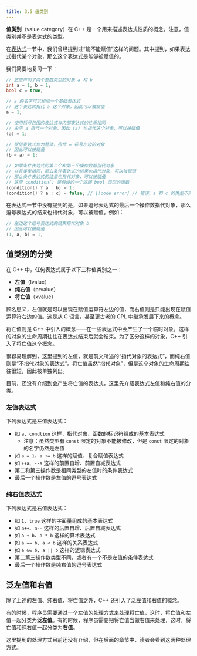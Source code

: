 ```yaml
---
title: 3.5 值类别
---
```


**值类别**（value category）在 C++ 是一个用来描述表达式性质的概念。注意，值类别并不是表达式的类型。

在[表达式](../02-program-structure/expression.md#能不能赋值)一节中，我们曾经提到过“能不能赋值”这样的问题。其中提到，如果表达式指代某个对象，那么这个表达式是能够被赋值的。

我们简要地复习一下：
    
```cpp
// 这里声明了两个整数类型的对象 a 和 b
int a = 1, b = 1;
bool c = true;

// a 的名字可以组成一个基础表达式
// 这个表达式指代 a 这个对象，因此可以被赋值
a = 1;

// 使用括号包围的表达式与内部表达式的性质相同
// 由于 a 指代一个对象，因此 (a) 也指代这个对象，可以被赋值 
(a) = 1;

// 赋值表达式作为整体，指代 = 符号左边的对象
// 因此可以被赋值
(b = a) = 1;

// 如果条件表达式的第二个和第三个操作数都指代对象
// 并且类型相同，那么条件表达式的结果也指代对象，可以被赋值
// 那么条件表达式的结果也指代对象，可以被赋值
// 这里 condition() 是假设的一个返回 bool 类型的函数
(condition() ? a : b) = 1;
(condition() ? a : c) = false; // [!code error] // 错误，a 和 c 的类型不同，此时条件表达式的结果不指代对象
```

在表达式一节中没有提到的是，如果逗号表达式的最后一个操作数指代对象，那么逗号表达式的结果也指代对象，可以被赋值。例如：

```cpp
// 左边这个逗号表达式的结果指代对象 b
// 因此可以被赋值
(1, a, b) = 1;
```

## 值类别的分类

在 C++ 中，任何表达式属于以下三种值类别之一：
- **左值**（lvalue）
- **纯右值**（prvalue）
- **将亡值**（xvalue）

顾名思义，左值就是可以出现在赋值运算符左边的值，而右值则是只能出现在赋值运算符右边的值。这是从 C 语言，甚至更古老的 CPL 中继承发展下来的概念。

将亡值则是 C++ 中引入的概念——在一些表达式中会产生了一个临时对象，这样的对象的生命周期往往在表达式结束后就会结束。为了区分这样的对象，C++ 引入了将亡值这个概念。

很容易理解到，这里提到的左值，就是前文所述的“指代对象的表达式”，而纯右值则是“不指代对象的表达式”。将亡值虽然“指代对象”，但是这个对象的生命周期往往很短，因此被单独列出。

目前，还没有介绍到会产生将亡值的表达式，这里先介绍表达式左值和纯右值的分类。

### 左值表达式

下列表达式是左值表达式：

- 如 `a`、`condtion` 这样，指代对象、函数的标识符组成的基本表达式
  - 注意：虽然类型有 `const` 限定的对象不能被修改，但是 `const` 限定的对象的名字仍然是左值
- 如 `a = 1`、`a += b` 这样的赋值、复合赋值表达式
- 如 `++a`、`--a` 这样的前置自增、前置自减表达式
- 第二和第三操作数是相同类型的左值时的条件表达式
- 最后一个操作数是左值的逗号表达式

### 纯右值表达式

下列表达式是右值表达式：

- 如 `1`、`true` 这样的字面量组成的基本表达式
- 如 `a++`、`a--` 这样的后置自增、后置自减表达式
- 如 `a + b`、`a * b` 这样的算术表达式
- 如 `a == b`、`a < b` 这样的关系表达式
- 如 `a && b`、`a || b` 这样的逻辑表达式
- 第二第三操作数类型不同，或者有一个不是左值的条件表达式
- 最后一个操作数是纯右值的逗号表达式

## 泛左值和右值

除了上述的左值、纯右值、将亡值之外，C++ 还引入了泛左值和右值的概念。

有的时候，程序员需要通过一个左值的处理方式来处理将亡值，这时，将亡值和左值一起分类为**泛左值**。有的时候，程序员需要把将亡值当做右值来处理，这时，将亡值和纯右值一起分类为**右值**。

这里提到的处理方式目前还没有介绍，但在后面的章节中，读者会看到这两种处理方式。